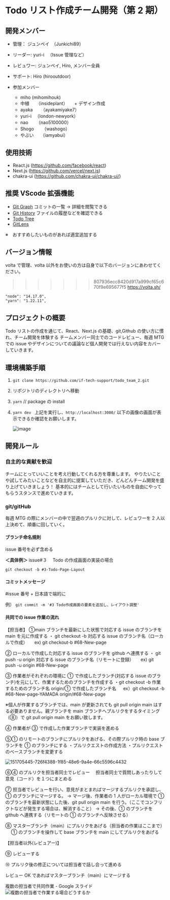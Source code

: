 # Todo リスト作成チーム開発（第 2 期）

## 開発メンバー

- 管理： ジュンペイ　（Junkichi89）
- リーダー: yuri-i 　（Issue 管理など）
- レビュワー: ジュンペイ, Hiro, メンバー全員
- サポート: Hiro (hirooutdoor)

- 参加メンバー
  - miho (mihomihouk)
  - 中植　　（insideplant）　　+ デザイン作成
  - ayaka 　　（ayakamiyake7）
  - yuri-i 　（london-newyork）
  - nao 　　（nao5100000）
  - Shogo 　　（washogo）
  - やぶい　　（iamyabui）

## 使用技術

- React.js (https://github.com/facebook/react)
- Next.js (https://github.com/vercel/next.js)
- chakra-ui (https://github.com/chakra-ui/chakra-ui/)

## 推奨 VScode 拡張機能

- [Git Graph](https://marketplace.visualstudio.com/items?itemName=mhutchie.git-graph&ssr=false#qna) コミットの一覧 → 詳細を閲覧できる
- [Git History](https://marketplace.visualstudio.com/items?itemName=donjayamanne.githistory) ファイルの履歴などを確認できる
- [Todo Tree](https://marketplace.visualstudio.com/items?itemName=Gruntfuggly.todo-tree)
- [GitLens](https://marketplace.visualstudio.com/items?itemName=eamodio.gitlens)

※　おすすめしたいものがあれば適宜追加する

## バージョン情報

volta で管理、volta 以外をお使いの方は自身で以下のバージョンにあわせてください。

> > > > > > > 807936ecc8420d917a999cf65c670f9e695677f5
> > > > > > > https://volta.sh/

```
"node": "14.17.0",
"yarn": "1.22.11",
```

## プロジェクトの概要

Todo リストの作成を通じて、React、Next.js の基礎、git,Github の使い方に慣れ、チーム開発を体験する
チームメンバー同士でのコードレビュー、毎週 MTG での issue やデザインについての議論など個人開発では行えない内容をカバーしていきます。

## 環境構築手順

1. `git clone https://github.com/if-tech-support/todo_team_2.git`
2. リポジトリのディレクトリへ移動
3. `yarn` // package の install
4. `yarn dev `
   上記を実行し、`http://localhost:3000/`
   以下の画像の画面が表示できるか確認をお願いします。

   ![image](https://user-images.githubusercontent.com/24813936/148723807-3b3e571b-6669-4d1c-a96f-d623f9650e09.png)

## 開発ルール

### 自主的な貢献を歓迎

チームにとっていいことを考え行動してくれる方を尊重します。
やりたいことや試してみたいことなどを自主的に提案していただき、どんどんチーム開発を盛り上げていきましょう！
基本的にはチームとして行いたいものを自由にやってもらうスタンスで進めていきます。

### git/gitHub

毎週 MTG の際にメンバーの中で翌週のプルリクに対して、レビュワーを 2 人以上決めて、順番に回していく。

#### ブランチ命名規則

issue 番号を必ず含める

**＜具体例＞**
issue#３　 Todo の作成画面の実装の場合

`git checkout -b #3-Todo-Page-Layout`

#### コミットメッセージ

#issue 番号 + 日本語で端的に

例）
`git commit -m '#3 Todo作成画面の要素を追加し、レイアウト調整' `

#### 共同での issue 作業の流れ

【担当者】
①main ブランチを最新にした状態で対応する issue のブランチを main を元に作成する
・ git checkout -b 対応する issue のブランチ名（ローカルで作成）
　 ex) git checkout-b #68-New-page

② ローカルで作成した対応する issue のブランチを github へ連携する
・ git push -u origin 対応する issue のブランチ名（リモートに登録）
　 ex) git push -u origin #68-New-page

③ 作業者がそれぞれの環境に ① で作成したブランチ(対応する issue のブランチ)を元にして、作業するためのブランチを作成する
・git checkout -b 作業するためのブランチ名 origin/① で作成したブランチ名
　 ex）git checkout -b #68-New-page-YAMADA origin/#68-New-page

※個人が作業するブランチでは、main が更新されても git pull origin main はする必要ありません。親ブランチを main ブランチへプルリクをするタイミング（⑧）で git pull origin main をお願い致します。

④ 作業者が ③ で作成した作業ブランチで実装を進める

⑤① のリモートのブランチにプルリクをあげる、その際プルリク時の base ブランチを ① のブランチにする
・プルリクエストの作成方法
・プルリクエストのベースブランチを変更する

![151705445-726f4388-1f85-48e6-9a4e-66c5596c4432](https://user-images.githubusercontent.com/78947543/151792627-e5fd4020-1ffc-4e82-a3a0-bdf1df346a9d.png)

⑥④ のプルリクを担当者同士でレビュー
　担当者同士で質問しあったりして意見（コード）を１つにまとめる

⑦ 担当者でレビューを行い、意見がまとまればマージするプルリクを承認し、① のブランチにマージする。
→ マージ後、作業者の 1 人がローカル環境で ① のブランチを最新状態にした後、git pull origin main を行う。（ここでコンフリクトなどが発生する場合は、解消すること）
→ その後、① のブランチを github へ連携する（リモートの ① のブランチへ反映させる）

⑧ マスターブランチ（main）にプルリクをあげる（担当者の作業はここまで）
　 ① のブランチを操作して base ブランチを main にしてプルリクをあげる

【担当者以外(レビュアー)】

⑨ レビューする

⑩ プルリク後の修正については担当者で話し合って進める

レビュー OK であればマスターブランチ（main）にマージする

複数の担当者で共同作業 - Google スライド
![複数の担当者で作業する場合どうするか](https://user-images.githubusercontent.com/78947543/151792983-c108ee4a-9e39-43f6-aec2-46120e3260f5.jpg)
